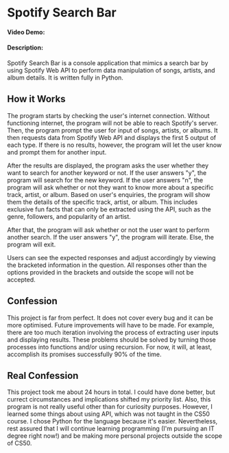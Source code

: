 # Spotify Search Bar
#### Video Demo:  <URL HERE>
#### Description:
Spotify Search Bar is a console application that mimics a search bar by using Spotify Web API to perform data manipulation of songs, artists, and album details. It is written fully in Python.

## How it Works

The program starts by checking the user's internet connection. Without functioning internet, the program will not be able to reach Spotify's server. Then, the program prompt the user for input of songs, artists, or albums. It then requests data from Spotify Web API and displays the first 5 output of each type. If there is no results, however, the program will let the user know and prompt them for another input.

After the results are displayed, the program asks the user whether they want to search for another keyword or not. If the user answers "y", the program will search for the new keyword. If the user answers "n", the program will ask whether or not they want to know more about a specific track, artist, or album. Based on user's enquiries, the program will show them the details of the specific track, artist, or album. This includes exclusive fun facts that can only be extracted using the API, such as the genre, followers, and popularity of an artist.

After that, the program will ask whether or not the user want to perform another search. If the user answers "y", the program will iterate. Else, the program will exit.

Users can see the expected responses and adjust accordingly by viewing the bracketed information in the question. All responses other than the options provided in the brackets and outside the scope will not be accepted.

## Confession
This project is far from perfect. It does not cover every bug and it can be more optimised. Future improvements will have to be made. For example, there are too much iteration involving the process of extracting user inputs and displaying results. These problems should be solved by turning those processes into functions and/or using recursion. For now, it will, at least, accomplish its promises successfully 90% of the time.

## Real Confession
This project took me about 24 hours in total. I could have done better, but currect circumstances and implications shifted my priority list. Also, this program is not really useful other than for curiosity purposes. However, I learned some things about using API, which was not taught in the CS50 course. I chose Python for the language because it's easier. Nevertheless, rest assured that I will continue learning programming (I'm pursuing an IT degree right now!) and be making more personal projects outside the scope of CS50.